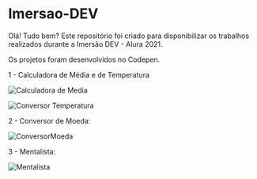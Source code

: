 # Imersao-DEV

Olá! Tudo bem? 
Este repositório foi criado para  disponibilizar os trabalhos realizados durante a Imersão DEV - Alura 2021.

Os projetos foram desenvolvidos no Codepen.




1 - Calculadora de Média e de Temperatura


![Calculadora de Media](https://user-images.githubusercontent.com/87827996/134784479-be7c78d8-009b-49ae-b83e-994e15d4142a.PNG)

![Conversor Temperatura](https://user-images.githubusercontent.com/87827996/134784482-20a8215b-ae6f-4dd6-933d-454aceff98ed.PNG)



2 - Conversor de  Moeda:

![ConversorMoeda](https://user-images.githubusercontent.com/87827996/134784490-60314b2e-ff70-454a-be8c-dda6c07653f3.PNG)



3 - Mentalista:

![Mentalista](https://user-images.githubusercontent.com/87827996/134784507-f676794e-b895-4594-ab36-c1a72196aa35.PNG)

